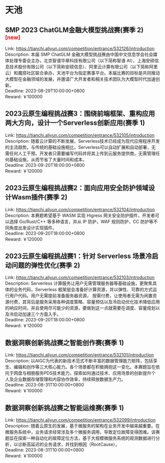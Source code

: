 # 天池



## SMP 2023 ChatGLM金融大模型挑战赛(赛季 2) <sup style="color:red">[new]<sup>  

Link: https://tianchi.aliyun.com/competition/entrance/532126/introduction  
Description: 本届 SMP  ChatGLM 金融大模型挑战赛由中国中文信息学会社会媒体处理专委会主办，北京智谱华章科技有限公司（以下简称智谱 AI）、上海安硕信息技术股份有限公司（以下简称安硕信息）、阿里云计算有限公司（以下简称阿里云）和魔搭社区联合承办，天池平台为指定赛事平台。本届比赛的目标是共同推动大模型在金融领域的发展，并邀请广大开发者和相关技术团队为大模型时代加速创新。  
Deadline: 2023-08-29T10:00:00+0800  
Reward: ￥100000  


## 2023云原生编程挑战赛3：围绕前端框架、重构应用两大方向，设计一个Serverless创新应用(赛季 1)

Link: https://tianchi.aliyun.com/competition/entrance/532105/introduction  
Description: 随着云计算的不断发展，Serverless技术已经成为现代应用程序开发的主流趋势。与传统的基础设施相比，Serverless可以自动扩展和自动部署，无需任何人工干预。开发者只需要编写代码并将其上传到云服务提供商，无需管理任何基础设施，从而节省了大量时间和成本。  
Deadline: 2023-09-20T18:00:00+0800  
Reward: ￥120000  


## 2023云原生编程挑战赛2：面向应用安全防护领域设计Wasm插件(赛季 2)

Link: https://tianchi.aliyun.com/competition/entrance/532104/introduction  
Description: 本赛题希望基于 WASM 实现 Higress 网关安全防护插件，开发者可以选择 Go/Rust/C++ 等多种语言，并从 IP 防护，WAF 规则防护，CC 防护等不同角度出发设计实现插件。  
Deadline: 2023-09-20T18:00:00+0800  
Reward: ￥120000  


## 2023云原生编程挑战赛1：针对 Serverless 场景冷启动问题的弹性优化(赛季 2)

Link: https://tianchi.aliyun.com/competition/entrance/532103/introduction  
Description: Serverless 计算服务让用户无需管理服务器等基础设施，更聚焦具体的业务代码，Serverless 框架层会准备好计算资源，并以弹性、可靠的方式运行用户代码。用户无需提前准备服务器资源， 按需付费，让使用者无需为闲置资源付费，其背后是服务采用各种调度策略、容量预估以及冷启动优化技术降低应用的响应时间，并且使用尽可能少的资源，要做到这一点就需要在调度、容量规划以及冷启动加速三个方面入手。  
Deadline: 2023-09-20T18:00:00+0800  
Reward: ￥120000  


## 数据洞察创新挑战赛之智能创作赛(赛季 1)

Link: https://tianchi.aliyun.com/competition/entrance/532101/introduction  
Description: 以AIGC为代表的新技术范式不断丰富的数据管理能力矩阵，包括孪生、编辑和创作等三大核心能力。各个场景都在积极拥抱这一变化。本赛题旨在依托于网盘与相册服务PDS技术能力，探索如何通过技术、应用场景的创新提升个人及企业数据存储管理和内容协作效率，持续释放数据生产力。  
Deadline: 2023-08-31T10:00:00+0800  
Reward: ￥100000  


## 数据洞察创新挑战赛之智能运维赛(赛季 1)

Link: https://tianchi.aliyun.com/competition/entrance/532099/introduction  
Description: 随着云原生的发展，基于微服务的架构在业务开发中越来越重要。在微服务系统中，业务请求经常涉及多个微服务调用，导致定位故障变得困难。该赛题旨在探索一种自动化的故障定位方法，基于大规模微服务系统的观测数据进行分析，以诊断高延迟的业务请求，并找到根因（RootCause）。  
Deadline: 2023-08-31T10:00:00+0800  
Reward: ￥100000  

